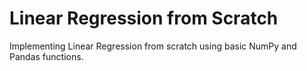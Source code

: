# Linear Regression from Scratch
Implementing Linear Regression from scratch using basic NumPy and Pandas functions.
